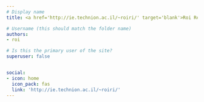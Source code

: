 ```yaml
---
# Display name
title: <a href='http://ie.technion.ac.il/~roiri/' target='blank'>Roi Reichart</a>

# Username (this should match the folder name)
authors:
- roi

# Is this the primary user of the site?
superuser: false


social:
- icon: home
  icon_pack: fas
  link: 'http://ie.technion.ac.il/~roiri/'
---
```

